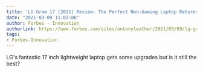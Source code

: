 ```yaml
---
title: 'LG Gram 17 (2021) Review: The Perfect Non-Gaming Laptop Returns'
date: "2021-03-09 11:07:06"
author: Forbes - Innovation
authorlink: https://www.forbes.com/sites/antonyleather/2021/03/09/lg-gram-17-2021-review-the-perfect-non-gaming-laptop-returns/
tags:
- Forbes-Innovation
---
```

LG's fantastic 17 inch lightweight laptop gets some upgrades but is it still the best?